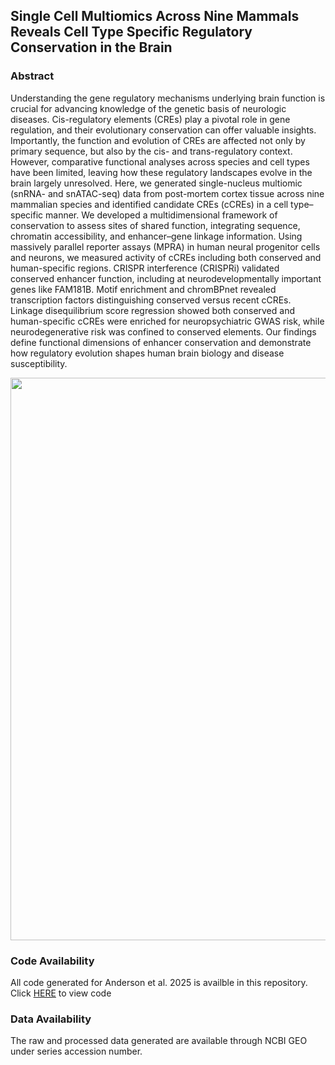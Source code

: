 ## Single Cell Multiomics Across Nine Mammals Reveals Cell Type Specific Regulatory Conservation in the Brain
### Abstract
Understanding the gene regulatory mechanisms underlying brain function is crucial for advancing knowledge of the genetic basis of neurologic diseases. Cis-regulatory elements (CREs) play a pivotal role in gene regulation, and their evolutionary conservation can offer valuable insights. Importantly, the function and evolution of CREs are affected not only by primary sequence, but also by the cis- and trans-regulatory context. However, comparative functional analyses across species and cell types have been limited, leaving how these regulatory landscapes evolve in the brain largely unresolved. Here, we generated single-nucleus multiomic (snRNA- and snATAC-seq) data from post-mortem cortex tissue across nine mammalian species and identified candidate CREs (cCREs) in a cell type–specific manner. We developed a multidimensional framework of conservation to assess sites of shared function, integrating sequence, chromatin accessibility, and enhancer–gene linkage information. Using massively parallel reporter assays (MPRA) in human neural progenitor cells and neurons, we measured activity of cCREs including both conserved and human-specific regions. CRISPR interference (CRISPRi) validated conserved enhancer function, including at neurodevelopmentally important genes like FAM181B. Motif enrichment and chromBPnet revealed transcription factors distinguishing conserved versus recent cCREs. Linkage disequilibrium score regression showed both conserved and human-specific cCREs were enriched for neuropsychiatric GWAS risk, while neurodegenerative risk was confined to conserved elements. Our findings define functional dimensions of enhancer conservation and demonstrate how regulatory evolution shapes human brain biology and disease susceptibility.

<img src="https://github.com/aanderson54/snMulti_CrossSpeciesBrain/blob/main/images/Figure1.png" width="900" />

### Code Availability
All code generated for Anderson et al. 2025 is availble in this repository. Click [HERE](https://aanderson54.github.io/snMulti_CrossSpeciesBrain/index.html) to view code


### Data Availability
The raw and processed data generated are available through NCBI GEO under series accession number.
